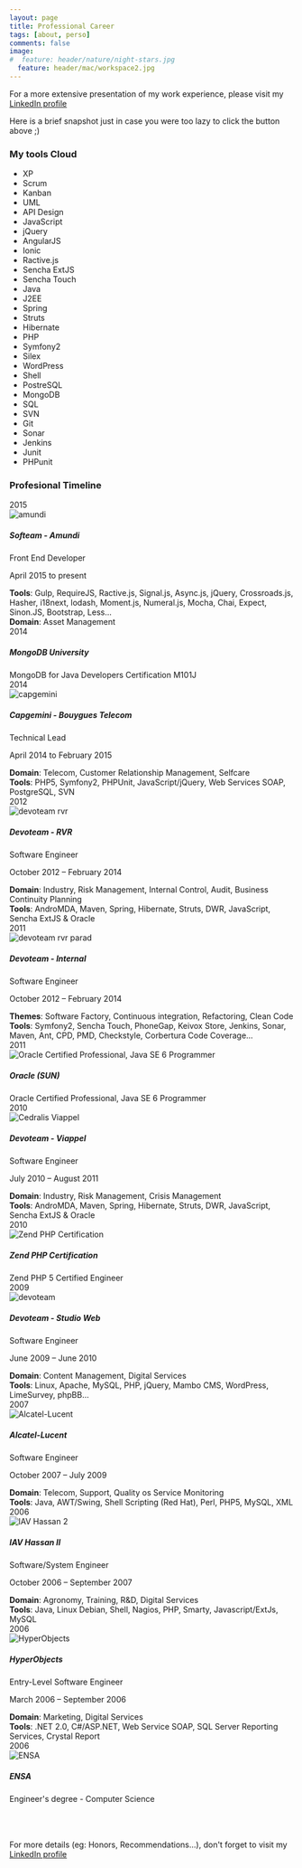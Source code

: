 ```yaml
---
layout: page
title: Professional Career
tags: [about, perso]
comments: false
image:
#  feature: header/nature/night-stars.jpg
  feature: header/mac/workspace2.jpg
---
```

For a more extensive presentation of my work experience, please visit my <a href="https://www.linkedin.com/in/faycaltirich" class="btn btn-info" target="_blank">LinkedIn profile</a>

Here is a brief snapshot just in case you were too lazy to click the button above ;) 

<div class="skills">
	<div class="section-title"><h3>My tools Cloud</h3></div>
	<div class="skill-tags">
		<ul>
			<li>XP</li>
			<li>Scrum</li>
			<li>Kanban</li>
			<li>UML</li>
			<li>API Design</li>
			<li>JavaScript</li>
			<li>jQuery</li>
			<li>AngularJS</li>
			<li>Ionic</li>
			<li>Ractive.js</li>
			<li>Sencha ExtJS</li>
			<li>Sencha Touch</li>
			<li>Java</li>
			<li>J2EE</li>
			<li>Spring</li>
			<li>Struts</li>
			<li>Hibernate</li>
			<li>PHP</li>
			<li>Symfony2</li>
			<li>Silex</li>
			<li>WordPress</li>
			<li>Shell</li>
			<li>PostreSQL</li>
			<li>MongoDB</li>
			<li>SQL</li>
			<li>SVN</li>
			<li>Git</li>
			<li>Sonar</li>
			<li>Jenkins</li>
			<li>Junit</li>
			<li>PHPunit</li>
		</ul>
	</div>
</div>

<div class="timeline">
	<div class="section-title"><h3>Profesional Timeline</h3></div>
	<div class="year">
		<time datetime="2015">2015</time>
		<div class="experience">
			<span class="circle"></span>
			<div class="experience-img">
			<img src="/images/career/amundi.png" alt="amundi"></div>
			<div class="experience-info card clear-after">
				<h5>Softeam - Amundi</h5>
				<div class="role">Front End Developer</div>
				<p>April 2015 to present</p>
				<div class="experience-details">
					<div><strong>Tools</strong>: Gulp, RequireJS, Ractive.js, Signal.js, Async.js, jQuery, Crossroads.js, Hasher, i18next, lodash, Moment.js, Numeral.js, Mocha, Chai, Expect, Sinon.JS, Bootstrap, Less...</div>
					<div><strong>Domain</strong>: Asset Management</div>
				</div>
			</div>
		</div>								
	</div>
	<div class="year">
		<time datetime="2014">2014</time>
		<div class="experience">
			<span class="circle"></span>
			<div class="experience-img"><img src="/images/career/mongodb-logo.png" alt=""></div>
			<div class="experience-info card clear-after">
				<h5>MongoDB University</h5>
				<div class="role">MongoDB for Java Developers Certification M101J</div>
			</div>
		</div>								
	</div>	
	<div class="year">
		<time datetime="2014">2014</time>
		<div class="experience">
			<span class="circle"></span>
			<div class="experience-img">
			<img src="/images/career/cap.jpg" alt="capgemini"></div>
			<div class="experience-info card clear-after">
				<h5>Capgemini - Bouygues Telecom</h5>
				<div class="role">Technical Lead</div>
				<p>April 2014 to February 2015</p>
				<div class="experience-details">
					<div><strong>Domain</strong>: Telecom, Customer Relationship Management, Selfcare</div>
					<div><strong>Tools</strong>: PHP5, Symfony2, PHPUnit, JavaScript/jQuery, Web Services SOAP, PostgreSQL, SVN</div>
				</div>
			</div>
		</div>								
	</div>
	<div class="year">
		<time datetime="2012">2012</time>
		<div class="experience">
			<span class="circle"></span>
			<div class="experience-img">
			<img src="/images/career/rvr.jpg" alt="devoteam rvr"></div>
			<div class="experience-info card clear-after">
				<h5>Devoteam - RVR</h5>
				<div class="role">Software Engineer</div>
				<p>October 2012 – February 2014</p>
				<div class="experience-details">
					<div><strong>Domain</strong>: Industry, Risk Management, Internal Control, Audit, Business Continuity Planning</div>
					<div><strong>Tools</strong>: AndroMDA, Maven, Spring, Hibernate, Struts, DWR, JavaScript, Sencha ExtJS & Oracle</div>
				</div>
			</div>
		</div>							
	</div>
	<div class="year">
		<time datetime="2011">2011</time>
		<div class="experience">
			<span class="circle"></span>
			<div class="experience-img">
			<img src="/images/career/devoteam-new-logo.png" alt="devoteam rvr parad"></div>
			<div class="experience-info card clear-after">
				<h5>Devoteam - Internal</h5>
				<div class="role">Software Engineer</div>
				<p>October 2012 – February 2014</p>
				<div class="experience-details">
					<div><strong>Themes</strong>: Software Factory, Continuous integration, Refactoring, Clean Code</div>
					<div><strong>Tools</strong>: Symfony2, Sencha Touch, PhoneGap, Keivox Store, Jenkins, Sonar, Maven, Ant, CPD, PMD, Checkstyle, Corbertura Code Coverage...</div>
				</div>
			</div>
		</div>							
	</div>
	<div class="year">
		<time datetime="2011">2011</time>
		<div class="experience">
			<span class="circle"></span>
			<div class="experience-img"><img src="/images/career/ocpjp.png" alt="Oracle Certified Professional, Java SE 6 Programmer"></div>
			<div class="experience-info card clear-after">
				<h5>Oracle (SUN)</h5>
				<div class="role">Oracle Certified Professional, Java SE 6 Programmer</div>
			</div>
		</div>								
	</div>	
	<div class="year">
		<time datetime="2010">2010</time>
		<div class="experience">
			<span class="circle"></span>
			<div class="experience-img">
			<img src="/images/career/viappel.jpg" alt="Cedralis Viappel"></div>
			<div class="experience-info card clear-after">
				<h5>Devoteam - Viappel</h5>
				<div class="role">Software Engineer</div>
				<p>July 2010 – August 2011</p>
				<div class="experience-details">
					<div><strong>Domain</strong>: Industry, Risk Management, Crisis Management</div>
					<div><strong>Tools</strong>: AndroMDA, Maven, Spring, Hibernate, Struts, DWR, JavaScript, Sencha ExtJS & Oracle</div>
				</div>
			</div>
		</div>
	</div>
	<div class="year">
		<time datetime="2010">2010</time>
		<div class="experience">
			<span class="circle"></span>
			<div class="experience-img"><img src="/images/career/zce-php.jpg" alt="Zend PHP Certification"></div>
			<div class="experience-info card clear-after">
				<h5>Zend PHP Certification</h5>
				<div class="role">Zend PHP 5 Certified Engineer</div>
			</div>
		</div>								
	</div>	
	<div class="year">
		<time datetime="2009">2009</time>
		<div class="experience">
			<span class="circle"></span>
			<div class="experience-img">
			<img src="/images/career/devoteam-new-logo.png" alt="devoteam"></div>
			<div class="experience-info card clear-after">
				<h5>Devoteam - Studio Web</h5>
				<div class="role">Software Engineer</div>
				<p>June 2009 – June 2010</p>
				<div class="experience-details">
					<div><strong>Domain</strong>: Content Management, Digital Services</div>
					<div><strong>Tools</strong>: Linux, Apache, MySQL, PHP, jQuery, Mambo CMS, WordPress, LimeSurvey, phpBB…</div>
				</div>
			</div>
		</div>								
	</div>
	<div class="year">
		<time datetime="2007">2007</time>
		<div class="experience">
			<span class="circle"></span>
			<div class="experience-img">
			<img src="/images/career/alcatel.jpg" alt="Alcatel-Lucent"></div>
			<div class="experience-info card clear-after">
				<h5>Alcatel-Lucent</h5>
				<div class="role">Software Engineer</div>
				<p>October 2007 – July 2009</p>
				<div class="experience-details">
					<div><strong>Domain</strong>: Telecom, Support, Quality os Service Monitoring</div>
					<div><strong>Tools</strong>: Java, AWT/Swing, Shell Scripting (Red Hat), Perl, PHP5, MySQL, XML</div>
				</div>
			</div>
		</div>								
	</div>
	<div class="year">
		<time datetime="2006">2006</time>
		<div class="experience">
			<span class="circle"></span>
			<div class="experience-img"><img src="/images/career/iav.jpg" alt="IAV Hassan 2"></div>
			<div class="experience-info card clear-after">
				<h5>IAV Hassan II</h5>
				<div class="role">Software/System Engineer</div>
				<p>October 2006 – September 2007</p>
				<div class="experience-details">
					<div><strong>Domain</strong>: Agronomy, Training, R&D, Digital Services</div>
					<div><strong>Tools</strong>: Java, Linux Debian, Shell, Nagios, PHP, Smarty, Javascript/ExtJs, MySQL</div>
				</div>
			</div>
		</div>								
	</div>
	<div class="year">
		<time datetime="2006">2006</time>
		<div class="experience">
			<span class="circle"></span>
			<div class="experience-img"><img src="/images/career/hyper.jpg" alt="HyperObjects"></div>
			<div class="experience-info card clear-after">
				<h5>HyperObjects</h5>
				<div class="role">Entry-Level Software Engineer</div>
				<p>March 2006 – September 2006</p>
				<div class="experience-details">
					<div><strong>Domain</strong>: Marketing, Digital Services</div>
					<div><strong>Tools</strong>: .NET 2.0, C#/ASP.NET, Web Service SOAP, SQL Server Reporting Services, Crystal Report</div>
				</div>
			</div>
		</div>								
	</div>
	<div class="year">
		<time datetime="2006">2006</time>
		<div class="experience">
			<span class="circle"></span>
			<div class="experience-img"><img src="/images/career/ensa.png" alt="ENSA"></div>
			<div class="experience-info card clear-after">
				<h5>ENSA</h5>
				<div class="role">Engineer's degree - Computer Science</div>
			</div>
		</div>								
	</div>										
</div>

<div style="clear: both; padding-top: 50px"></div>


For more details (eg: Honors, Recommendations...), don't forget to visit my <a href="https://www.linkedin.com/in/faycaltirich" class="btn btn-info" target="_blank">LinkedIn profile</a>



